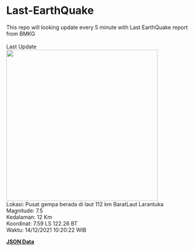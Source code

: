 # Last-EarthQuake
This repo will looking update every 5 minute with Last EarthQuake report from BMKG
<br>
<br>
Last Update
<br>
<img src="https://ews.bmkg.go.id/TEWS/data/20211214102022.mmi.jpg" width="400"/>
<br>
Lokasi: Pusat gempa berada di laut 112 km BaratLaut Larantuka <br>
Magnitude: 7.5 <br>
Kedalaman: 12 Km <br>
Koordinat: 7.59 LS 122.26 BT <br>
Waktu: 14/12/2021 10:20:22 WIB <br>

<a href="./data/data.json">**JSON Data**</a>
